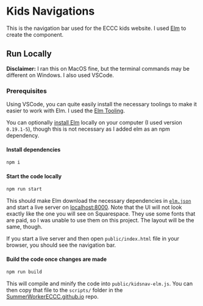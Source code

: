 # Kids Navigations

This is the navigation bar used for the ECCC kids website. I used [Elm](https://elm-lang.org/) to create the component.

## Run Locally

**Disclaimer:** I ran this on MacOS fine, but the terminal commands may be different on Windows. I also used VSCode.

### Prerequisites

Using VSCode, you can quite easily install the necessary toolings to make it easier to work with Elm. 
I used the [Elm Tooling](https://marketplace.visualstudio.com/items?itemName=Elmtooling.elm-ls-vscode).

You can optionally [install Elm](https://elm-lang.org/) locally on your computer (I used version `0.19.1-5`), 
though this is not necessary as I added elm as an npm dependency.

#### Install dependencies

```bash
npm i
```

#### Start the code locally

```bash
npm run start
```

This should make Elm download the necessary dependencies in [`elm.json`](elm.json) and start a live server on [localhost:8000](http://localhost:8080/).
Note that the UI will not look exactly like the one you will see on Squarespace. They use some fonts that are paid, so I was unable to use them on this project.
The layout will be the same, though.

If you start a live server and then open `public/index.html` file in your browser, you should see the navigation bar.

#### Build the code once changes are made

```bash
npm run build
```

This will compile and minify the code into `public/kidsnav-elm.js`. You can then copy that file to the `scripts/` folder in the [SummerWorkerECCC.github.io](https://github.com/SummerWorkerECCC/SummerWorkerECCC.github.io) repo.

